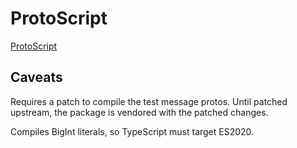 # ProtoScript

[ProtoScript](https://github.com/TateThurston/protoScript)


## Caveats

Requires a patch to compile the test message protos. Until patched upstream, the package is vendored with the patched changes.

Compiles BigInt literals, so TypeScript must target ES2020.
